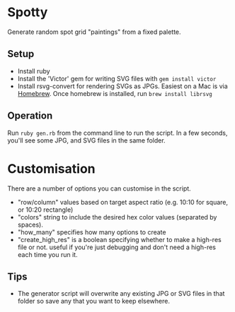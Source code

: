 # Spotty

Generate random spot grid "paintings" from a fixed palette.

## Setup
- Install ruby
- Install the 'Victor' gem for writing SVG files with `gem install victor`
- Install rsvg-convert for rendering SVGs as JPGs. Easiest on a Mac is via [Homebrew](http://brew.sh/). Once homebrew is installed, run `brew install librsvg`

## Operation
Run `ruby gen.rb` from the command line to run the script. In a few seconds, you'll see some JPG, and SVG files in the same folder.

# Customisation
There are a number of options you can customise in the script.
- "row/column" values based on target aspect ratio (e.g. 10:10 for square, or 10:20 rectangle)
- "colors" string to include the desired hex color values (separated by spaces). 
- "how_many" specifies how many options to create
- "create_high_res" is a boolean specifying whether to make a high-res file or not. useful if you're just debugging and don't need a high-res each time you run it.

## Tips
- The generator script will overwrite any existing JPG or SVG files in that folder so save any that you want to keep elsewhere.